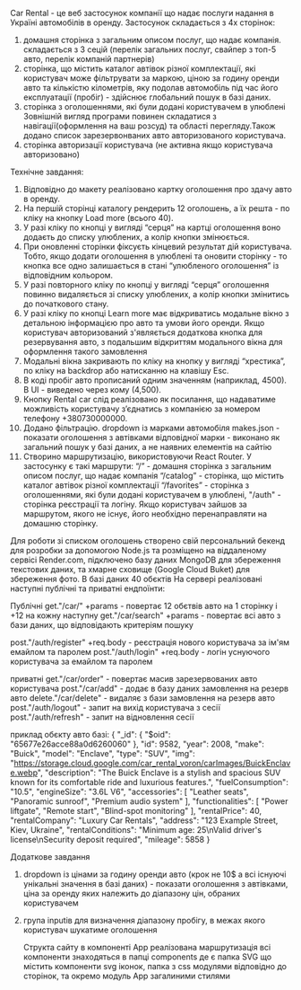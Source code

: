 Car Rental - це веб застосунок компанії що надає послуги надання в Україні
автомобілів в оренду. Застосунок складається з 4х сторінок:

1. домашня сторінка з загальним описом послуг, що надає компанія. складається з
   3 сецій (перелік загальних послуг, свайпер з топ-5 авто, перелік компаній
   партнерів)
2. сторінка, що містить каталог автівок різної комплектації, які користувач може
   фільтрувати за маркою, ціною за годину оренди авто та кількістю кілометрів,
   яку подолав автомобіль під час його експлуатації (пробіг) - здійснює
   глобальний пошук в базі даних.
3. сторінка з оголошеннями, які були додані користувачем в улюблені Зовнішній
   вигляд програми повинен складатися з навігації(оформлення на ваш розсуд) та
   області перегляду.Також додано список зарезервонваних авто авторизованого
   користувача.
4. сторінка авторизації користувача (не активна якщо користувача авторизовано)

Технічне завдання:

1. Відповідно до макету реалізовано картку оголошення про здачу авто в оренду.
2. На першій сторінці каталогу рендерить 12 оголошень, а їх решта - по кліку на
   кнопку Load more (всього 40).
3. У разі кліку по кнопці у вигляді “серця” на картці оголошення воно додаєть до
   списку улюблених, а колір кнопки змінюється.
4. При оновленні сторінки фіксуєть кінцевий результат дій користувача. Тобто,
   якщо додати оголошення в улюблені та оновити сторінку - то кнопка все одно
   залишається в стані “улюбленого оголошення” із відповідним кольором.
5. У разі повторного кліку по кнопці у вигляді “серця” оголошення повинно
   видаляється зі списку улюблених, а колір кнопки змінитись до початкового
   стану.
6. У разі кліку по кнопці Learn more має відкриватись модальне вікно з детальною
   інформацією про авто та умови його оренди. Якщо користувач авторизований
   з'являється додаткова кнопка для резервування авто, з подальшим відкриттям
   модального вікна для оформлення такого замовлення
7. Модальні вікна закривають по кліку на кнопку у вигляді “хрестика”, по кліку
   на backdrop або натисканню на клавішу Esc.
8. В коді пробіг авто прописаний одним значенням (наприклад, 4500). В UI -
   виведено через кому (4,500).
9. Кнопку Rental car слід реалізовано як посилання, що надаватиме можливість
   користувачу зʼєднатись з компанією за номером телефону +380730000000.
10. Додано фільтрацію. dropdown із марками автомобіля makes.json - показати
    оголошення з автівками відповідної марки - виконано як загальний пошук у
    базі даних, а не наявних елементів на сайтію
11. Створино маршрутизацію, використовуючи React Router. У застосунку є такі
    маршрути: “/” - домашня сторінка з загальним описом послуг, що надає
    компанія “/catalog” - сторінка, що містить каталог автівок різної
    комплектації “/favorites” - сторінка з оголошеннями, які були додані
    користувачем в улюблені, "/auth" - сторінка реєстрації та логіну. Якщо
    користувач зайшов за маршрутом, якого не існує, його необхідно
    перенаправляти на домашню сторінку.

Для роботи зі списком оголошень створено свій персональний бекенд для розробки
за допомогою Node.js та розміщено на віддаленому сервісі Render.com, підключено
базу даних MongoDB для збереження текстових даних, та хмарне сховище (Google
Cloud Buket) для збереження фото. В базі даних 40 обєктів На сервері реалізовані
наступні публічні та приватні ендпоїнти:

Публічні get."/car/" +params - повертає 12 обєтвів авто на 1 сторінку і +12 на
кожну наступну get."/car/search" +params - повертає всі авто з бази даних, що
відповідають критеріям пошуку

post."/auth/register" +req.body - реєстрація нового користувача за ім'ям емайлом
та паролем post."/auth/login" +req.body - логін уснуючого користувача за емайлом
та паролем

приватні get."/car/order" - повертає масив зарезервованих авто користувача
post."/car/add" - додає в базу даних замовлення на резерв авто
delete."/car/delete" - видаляє з бази замовлення на резерв авто
post."/auth/logout" - запит на вихід користувача з сесії post."/auth/refresh" -
запит на відновлення сесії

приклад обєкту авто базі: { "\_id": { "$oid": "65677e26acce88a0d6260060" },
"id": 9582, "year": 2008, "make": "Buick", "model": "Enclave", "type": "SUV",
"img":
"https://storage.cloud.google.com/car_rental_voron/carImages/BuickEnclave.webp",
"description": "The Buick Enclave is a stylish and spacious SUV known for its
comfortable ride and luxurious features.", "fuelConsumption": "10.5",
"engineSize": "3.6L V6", "accessories": [ "Leather seats", "Panoramic sunroof",
"Premium audio system" ], "functionalities": [ "Power liftgate", "Remote start",
"Blind-spot monitoring" ], "rentalPrice": 40, "rentalCompany": "Luxury Car
Rentals", "address": "123 Example Street, Kiev, Ukraine", "rentalConditions":
"Minimum age: 25\nValid driver's license\nSecurity deposit required", "mileage":
5858 }

Додаткове завдання

1. dropdown із цінами за годину оренди авто (крок не 10$ а всі існуючі унікальні
   значення в базі даних) - показати оголошення з автівками, ціна за оренду яких
   належить до діапазону цін, обраних користувачем
2. група inputів для визначення діапазону пробігу, в межах якого користувач
   шукатиме оголошення

   Структа сайту в компоненті App реалізована маршрутизація всі компоненти
   знаходяться в папці components де є папка SVG що містить компоненти svg
   іконок, папка з css модулями відповідно до сторінок, та окремо модуль App
   загалиними стилями
